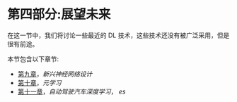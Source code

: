 <title>Section 4: A Look to the Future</title> <link rel="stylesheet" href="css/style.css" type="text/css"> 

# 第四部分:展望未来

在这一节中，我们将讨论一些最近的 DL 技术，这些技术还没有被广泛采用，但是很有前途。

本节包含以下章节:

*   [第九章](66956576-0f67-49a6-9ba8-1a782baa6b24.xhtml)，*新兴神经网络设计*
*   [第十章](f641c4c2-60f2-41cb-a437-a961851dcc7f.xhtml)，*元学习*
*   [第十一章](3b680a14-f14a-4871-9c15-cf3aab662eed.xhtml)，*自动驾驶汽车深度学习*， *es*